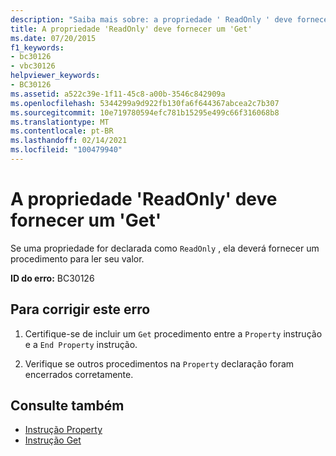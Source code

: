 ```yaml
---
description: "Saiba mais sobre: a propriedade ' ReadOnly ' deve fornecer um ' Get '"
title: A propriedade 'ReadOnly' deve fornecer um 'Get'
ms.date: 07/20/2015
f1_keywords:
- bc30126
- vbc30126
helpviewer_keywords:
- BC30126
ms.assetid: a522c39e-1f11-45c8-a00b-3546c842909a
ms.openlocfilehash: 5344299a9d922fb130fa6f644367abcea2c7b307
ms.sourcegitcommit: 10e719780594efc781b15295e499c66f316068b8
ms.translationtype: MT
ms.contentlocale: pt-BR
ms.lasthandoff: 02/14/2021
ms.locfileid: "100479940"
---
```

# <a name="readonly-property-must-provide-a-get"></a>A propriedade 'ReadOnly' deve fornecer um 'Get'

Se uma propriedade for declarada como `ReadOnly` , ela deverá fornecer um procedimento para ler seu valor.  
  
 **ID do erro:** BC30126  
  
## <a name="to-correct-this-error"></a>Para corrigir este erro  
  
1. Certifique-se de incluir um `Get` procedimento entre a `Property` instrução e a `End Property` instrução.  
  
2. Verifique se outros procedimentos na `Property` declaração foram encerrados corretamente.  
  
## <a name="see-also"></a>Consulte também

- [Instrução Property](../language-reference/statements/property-statement.md)
- [Instrução Get](../language-reference/statements/get-statement.md)
